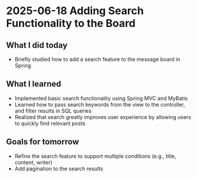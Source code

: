 # 2025-06-18 Adding Search Functionality to the Board

## What I did today
- Briefly studied how to add a search feature to the message board in Spring

## What I learned
- Implemented basic search functionality using Spring MVC and MyBatis
- Learned how to pass search keywords from the view to the controller, and filter results in SQL queries
- Realized that search greatly improves user experience by allowing users to quickly find relevant posts

## Goals for tomorrow
- Refine the search feature to support multiple conditions (e.g., title, content, writer)
- Add pagination to the search results
